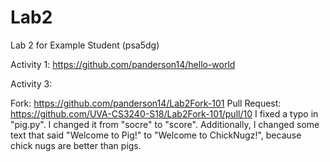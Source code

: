 # Lab2
Lab 2 for Example Student (psa5dg)

Activity 1: https://github.com/panderson14/hello-world

Activity 3:

Fork: https://github.com/panderson14/Lab2Fork-101
Pull Request: https://github.com/UVA-CS3240-S18/Lab2Fork-101/pull/10
I fixed a typo in "pig.py". I changed it from "socre" to "score". Additionally, I changed some text that said "Welcome to Pig!" to "Welcome to ChickNugz!", because chick nugs are better than pigs.
